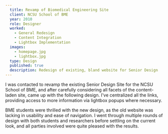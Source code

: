 ```yaml
---
  title: Revamp of Biomedical Engineering Site
  client: NCSU School of BME
  year: 2010
  role: Designer
  worked:
    - General Redesign
    - Content Integration
    - Lightbox Implementation
  images:
    - homepage.jpg
    - lightbox.jpg
  type: Design
  published: true
  description: Redesign of existing, bland website for Senior Design
---
```


I was contacted to revamp the existing Senior Design Site for the NCSU School of BME, and after carefully considering all facets of the content-laden site, came up with the following design. I've centralized all the links, providing access to more information via lightbox popups where necessary.

BME students were thrilled with the new design, as the old website was lacking in usability and ease of navigation. I went through multiple rounds of design with both students and researchers before settling on the current look, and all parties involved were quite pleased with the results.